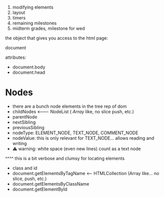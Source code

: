 



1. modifying elements
2. layout 
3. timers
4. remaining milestones
5. midterm grades, milestone for wed


the object that gives you access to the html page:

document

attributes:

* document.body
* document.head

Nodes
====

* there are a bunch node elements in the tree rep of dom
* childNodes <--- NodeList ( _Array_ like, no slice push, etc.)
* parentNode
* nextSibling
* previousSibling
* nodeType: ELEMENT_NODE, TEXT_NODE, COMMENT_NODE
* nodeValue: this is only relevant for TEXT_NODE... allows reading and writing
* ⚠️ warning: white space (even new lines) count as a text node

^^^^ this is a bit verbose and clumsy for locating elements

* class and id
* document.getElementsByTagName <-- HTMLCollection (Array like... no slice, push, etc.)
* document.getElementsByClassName
* document.getElementById































